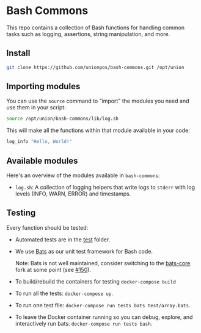 # Bash Commons

This repo contains a collection of Bash functions for handling common tasks
such as logging, assertions, string manipulation, and more.

## Install

```bash
git clone https://github.com/unionpos/bash-commons.git /opt/union
```

## Importing modules

You can use the `source` command to "import" the modules you need and use them in your script:

```bash
source /opt/union/bash-commons/lib/log.sh
```

This will make all the functions within that module available in your code:

```bash
log_info "Hello, World!"
```

## Available modules

Here's an overview of the modules available in `bash-commons`:

* `log.sh`: A collection of logging helpers that write logs to `stderr` with log levels (INFO, WARN, ERROR) and
  timestamps.

## Testing

Every function should be tested:

* Automated tests are in the [test](/test) folder.

* We use [Bats](https://github.com/sstephenson/bats) as our unit test framework for Bash code. 
  
  Note: Bats is not well maintained, consider switching to the [bats-core](https://github.com/bats-core/bats-core)
  fork at some point (see [#150](https://github.com/sstephenson/bats/issues/150)).

* To build/rebuild the containers for testing
  `docker-compose build`

* To run all the tests: 
  `docker-compose up`.

* To run one test file: 
  `docker-compose run tests bats test/array.bats`.

* To leave the Docker container running so you can debug, explore, and interactively run bats: 
  `docker-compose run tests bash`.
